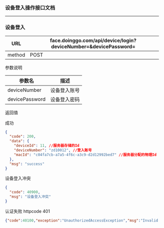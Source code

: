 ### 设备登入操作接口文档 ###
----

### 设备登入

|URL|face.doinggo.com/api/device/login?deviceNumber=&devicePassword=|
|---|---|
|method|POST|

参数说明

|参数名|描述|
|---|---|
|deviceNumber|设备登入账号|
|devicePassword|设备登入密码|

返回值

成功

```json
{
  "code": 200,
  "data": {
    "deviceId": 11, //服务器存储的Id
    "deviceNumber": "zd10012", //登入账号
    "macId": "c04fa7cb-a7a5-4f6c-a3c9-d2d12992bed7" //服务器分配的物理Id
  },
  "msg": "success"
}
```

设备登入冲突

```json
{
  "code": 40900,
  "msg": "设备登入冲突"
}
```

认证失败 httpcode 401

```json
{"code":40100,"exception":"UnauthorizedAccessException","msg":"Invalid deviceNumber or devicePassword","ressource":""}
```